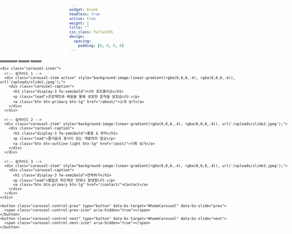 ```yaml
---
widget: blank
headless: true
active: true
weight: 1
title: ""
css_class: fullwidth
design:
  spacing:
    padding: [0, 0, 0, 0]
---
```


<style>
.fullbleed {
  width: 100vw;
  position: relative;
  left: 50%;
  right: 50%;
  margin-left: -50vw;
  margin-right: -50vw;
  max-width: 100vw;
  overflow: hidden;
}

#homeCarousel .carousel-item {
  min-height: 100vh;
  background-size: cover;
  background-position: center;
  color: #fff;
  text-align: center;
  position: relative;
}

#homeCarousel .carousel-caption {
  position: absolute;
  top: 50%;
  left: 50%;
  transform: translate(-50%, -42%);
  width: 90%;
  max-width: 900px;
  text-shadow: 0 2px 12px rgba(0,0,0,.6);
  opacity: 0;
  transition: opacity .5s ease, transform .6s ease;
}
#homeCarousel .carousel-item.active .carousel-caption {
  opacity: 1;
  transform: translate(-50%, -50%);
}

#homeCarousel .carousel-item .carousel-caption h1,
#homeCarousel .carousel-item .carousel-caption p,
#homeCarousel .carousel-item .carousel-caption a {
  opacity: 0;
  transform: translateY(14px);
}
#homeCarousel .carousel-item.active .carousel-caption h1 {
  opacity: 1;
  transform: none;
  transition: all .6s ease .05s;
}
#homeCarousel .carousel-item.active .carousel-caption p {
  opacity: 1;
  transform: none;
  transition: all .6s ease .18s;
}
#homeCarousel .carousel-item.active .carousel-caption a {
  opacity: 1;
  transform: none;
  transition: all .6s ease .3s;
}

#homeCarousel .carousel-indicators [data-bs-target] {
  width: 36px;
  height: 6px;
  border-radius: 999px;
  background: rgba(255,255,255,.45);
  opacity: 1;
  transition: all .3s ease;
}
#homeCarousel .carousel-indicators .active {
  width: 56px;
  background: rgba(255,255,255,.85);
}

@media (max-width: 992px) {
  #homeCarousel .carousel-item {min-height: 60vh;}
  #homeCarousel .carousel-caption h1 {font-size: 2rem;}
}
</style>

<div class="fullbleed">
  <div id="homeCarousel" class="carousel slide carousel-fade" data-bs-ride="carousel" data-bs-interval="5000">
    <div class="carousel-indicators">
      <button type="button" data-bs-target="#homeCarousel" data-bs-slide-to="0" class="active"></button>
      <button type="button" data-bs-target="#homeCarousel" data-bs-slide-to="1"></button>
      <button type="button" data-bs-target="#homeCarousel" data-bs-slide-to="2"></button>
    </div>

    <div class="carousel-inner">
      <!-- 슬라이드 1 -->
      <div class="carousel-item active" style="background-image:linear-gradient(rgba(0,0,0,.4), rgba(0,0,0,.4)), url('/uploads/slide1.jpeg');">
        <div class="carousel-caption">
          <h1 class="display-3 fw-semibold">나의 포트폴리오</h1>
          <p class="lead">프로젝트와 배움을 통해 성장한 흔적을 담았습니다.</p>
          <a class="btn btn-primary btn-lg" href="/about/">소개 보기</a>
        </div>
      </div>

      <!-- 슬라이드 2 -->
      <div class="carousel-item" style="background-image:linear-gradient(rgba(0,0,0,.4), rgba(0,0,0,.4)), url('/uploads/slide2.jpeg');">
        <div class="carousel-caption">
          <h1 class="display-3 fw-semibold">활동 & 취미</h1>
          <p class="lead">즐거움과 휴식이 있는 개발자의 일상</p>
          <a class="btn btn-outline-light btn-lg" href="/post/">기록 보기</a>
        </div>
      </div>

      <!-- 슬라이드 3 -->
      <div class="carousel-item" style="background-image:linear-gradient(rgba(0,0,0,.4), rgba(0,0,0,.4)), url('/uploads/slide3.jpeg');">
        <div class="carousel-caption">
          <h1 class="display-3 fw-semibold">연락하기</h1>
          <p class="lead">협업과 피드백은 언제나 환영합니다.</p>
          <a class="btn btn-primary btn-lg" href="/contact/">Contact</a>
        </div>
      </div>
    </div>

    <button class="carousel-control-prev" type="button" data-bs-target="#homeCarousel" data-bs-slide="prev">
      <span class="carousel-control-prev-icon" aria-hidden="true"></span>
    </button>
    <button class="carousel-control-next" type="button" data-bs-target="#homeCarousel" data-bs-slide="next">
      <span class="carousel-control-next-icon" aria-hidden="true"></span>
    </button>
  </div>
</div>
